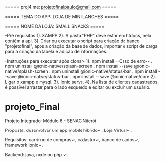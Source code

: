 
===== proj4.me: projetofinalpaulo@gmail.com =====

===== TEMA DO APP: LOJA DE MINI LANCHES =====

===== NOME DA LOJA: SMALL SNACKS =====

-Pré requisitos
      1). XAMPP
      2). A pasta "PHP" deve estar em htdocs, nela contém a api.
      3). Criar ou executar o script para criação do banco "projetofinal", após a criação da base de dados, importar o script de carga para a criação da tabela e adição de informações. 

-Instruções para executar após clonar-
      1). npm install
      --Caso de erro--
      . npm uninstall @ionic-native/splash-screen 
      . npm install --save @ionic-native/splash-screen
      . npm uninstall @ionic-native/status-bar
      . npm install --save @ionic-native/status-bar
      . npm install --save @ionic-native/core
      2). Ligar o xampp e mysql.
      3). Ionic serve.
      4). Na lista de clientes cadastrados, é possível arrastar para o lado esquerdo e editar ou excluir um usuário.

# projeto_Final
Projeto Integrador Módulo 6 - SENAC Niterói

Proposta: desenvolver um app mobile híbrido✓. Loja Virtual✓.

Requisitos: carrinho de compras✓, cadastro✓, banco de dados✓, framework ionic✓.

Backend: java, node ou php ✓.

 













